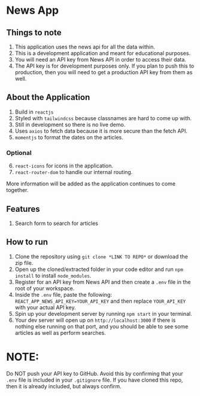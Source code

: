 # News App

## Things to note

1. This application uses the news api for all the data within.
2. This is a development application and meant for educational purposes.
3. You will need an API key from News API in order to access their data.
4. The API key is for development purposes only. If you plan to push this to production, then you will need to get a production API key from them as well.

## About the Application

1. Build in `reactjs`
2. Styled with `tailwindcss` because classnames are hard to come up with.
3. Still in development so there is no live demo.
4. Uses `axios` to fetch data because it is more secure than the fetch API.
5. `momentjs` to format the dates on the articles.

### Optional

6. `react-icons` for icons in the application.
7. `react-router-dom` to handle our internal routing.

More information will be added as the application continues to come together.

## Features

1. Search form to search for articles

## How to run

1. Clone the repository using `git clone *LINK TO REPO*` or download the zip file.
2. Open up the cloned/extracted folder in your code editor and run `npm install` to install `node_modules`.
3. Register for an API key from News API and then create a `.env` file in the root of your workspace.
4. Inside the `.env` file, paste the following: `REACT_APP_NEWS_API_KEY=YOUR_API_KEY` and then replace `YOUR_API_KEY` with your actual API key.
5. Spin up your development server by running `npm start` in your terminal.
6. Your dev server will open up on `http://localhost:3000` if there is nothing else running on that port, and you should be able to see some articles as well as perform searches.

# NOTE:

Do NOT push your API key to GitHub. Avoid this by confirming that your `.env` file is included in your `.gitignore` file. If you have cloned this repo, then it is already included, but always confirm.
